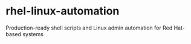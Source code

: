 # rhel-linux-automation
 Production-ready shell scripts and Linux admin automation for Red Hat-based systems
